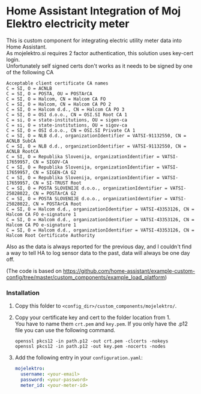 # Home Assistant Integration of Moj Elektro electricity meter

This is custom component for integrating electric utility meter data into Home Assistant.  
As mojelektro.si requires 2 factor authentication, this solution uses key-cert login.  
Unfortunately self signed certs don't works as it needs to be signed by one of the following CA

```
Acceptable client certificate CA names
C = SI, O = ACNLB
C = SI, O = POSTA, OU = POSTArCA
C = SI, O = Halcom, CN = Halcom CA FO
C = SI, O = Halcom, CN = Halcom CA PO 2
C = SI, O = Halcom d.d., CN = Halcom CA PO 3
C = SI, O = OSI d.o.o., CN = OSI.SI Root CA 1
C = si, O = state-institutions, OU = sigen-ca
C = si, O = state-institutions, OU = sigov-ca
C = SI, O = OSI d.o.o., CN = OSI.SI Private CA 1
C = SI, O = NLB d.d., organizationIdentifier = VATSI-91132550, CN = ACNLB SubCA
C = SI, O = NLB d.d., organizationIdentifier = VATSI-91132550, CN = ACNLB RootCA
C = SI, O = Republika Slovenija, organizationIdentifier = VATSI-17659957, CN = SIGOV-CA
C = SI, O = Republika Slovenija, organizationIdentifier = VATSI-17659957, CN = SIGEN-CA G2
C = SI, O = Republika Slovenija, organizationIdentifier = VATSI-17659957, CN = SI-TRUST Root
C = SI, O = POSTA SLOVENIJE d.o.o., organizationIdentifier = VATSI-25028022, CN = POSTArCA G2
C = SI, O = POSTA SLOVENIJE d.o.o., organizationIdentifier = VATSI-25028022, CN = POSTArCA Root
C = SI, O = Halcom d.d., organizationIdentifier = VATSI-43353126, CN = Halcom CA FO e-signature 1
C = SI, O = Halcom d.d., organizationIdentifier = VATSI-43353126, CN = Halcom CA PO e-signature 1
C = SI, O = Halcom d.d., organizationIdentifier = VATSI-43353126, CN = Halcom Root Certificate Authority
```

Also as the data is always reported for the previous day, and I couldn't find a way to tell HA to log sensor data to the past, data will always be one day off.

(The code is based on https://github.com/home-assistant/example-custom-config/tree/master/custom_components/example_load_platform)

### Installation

1. Copy this folder to `<config_dir>/custom_components/mojelektro/`.

2. Copy your certificate key and cert to the folder location from 1.  
You have to name them `crt.pem` and `key.pem`. If you only have the .p12 file you can use the following command.
    ```shell script
    openssl pkcs12 -in path.p12 -out crt.pem -clcerts -nokeys
    openssl pkcs12 -in path.p12 -out key.pem -nocerts -nodes
    ```

3. Add the following entry in your `configuration.yaml`:
    ```yaml
    mojelektro:
      username: <your-email>
      password: <your-password>
      meter_id: <your-meter-id>
    ```
